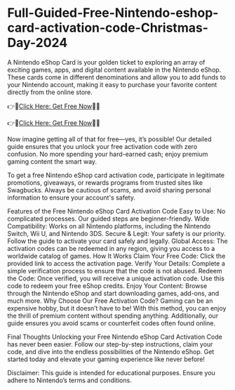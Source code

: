 # Full-Guided-Free-Nintendo-eshop-card-activation-code-Christmas-Day-2024

A Nintendo eShop Card is your golden ticket to exploring an array of exciting games, apps, and digital content available in the Nintendo eShop. These cards come in different denominations and allow you to add funds to your Nintendo account, making it easy to purchase your favorite content directly from the online store.

👉📲[Click Here: Get Free Now](https://btadeal.com/n3e7s6g3c/)🔶🔷

👉📲[Click Here: Get Free Now](https://btadeal.com/n3e7s6g3c/)🔶🔷


Now imagine getting all of that for free—yes, it’s possible! Our detailed guide ensures that you unlock your free activation code with zero confusion. No more spending your hard-earned cash; enjoy premium gaming content the smart way.

To get a free Nintendo eShop card activation code, participate in legitimate promotions, giveaways, or rewards programs from trusted sites like Swagbucks. Always be cautious of scams, and avoid sharing personal information to ensure your account's safety.

Features of the Free Nintendo eShop Card Activation Code
Easy to Use: No complicated processes. Our guided steps are beginner-friendly.
Wide Compatibility: Works on all Nintendo platforms, including the Nintendo Switch, Wii U, and Nintendo 3DS.
Secure & Legit: Your safety is our priority. Follow the guide to activate your card safely and legally.
Global Access: The activation codes can be redeemed in any region, giving you access to a worldwide catalog of games.
How It Works
Claim Your Free Code: Click the provided link to access the activation page.
Verify Your Details: Complete a simple verification process to ensure that the code is not abused.
Redeem the Code: Once verified, you will receive a unique activation code. Use this code to redeem your free eShop credits.
Enjoy Your Content: Browse through the Nintendo eShop and start downloading games, add-ons, and much more.
Why Choose Our Free Activation Code?
Gaming can be an expensive hobby, but it doesn’t have to be! With this method, you can enjoy the thrill of premium content without spending anything. Additionally, our guide ensures you avoid scams or counterfeit codes often found online.

Final Thoughts
Unlocking your Free Nintendo eShop Card Activation Code has never been easier. Follow our step-by-step instructions, claim your code, and dive into the endless possibilities of the Nintendo eShop. Get started today and elevate your gaming experience like never before!

Disclaimer: This guide is intended for educational purposes. Ensure you adhere to Nintendo’s terms and conditions.
